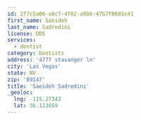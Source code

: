 ```yaml
---
id: 2f7c5a06-a0c7-4f02-a9bb-47b7f0601c41
first_name: Saeideh
last_name: Sadredini
license: DDS
services:
  - dentist
category: Dentists
address: '4777 stavanger ln'
city: 'Las Vegas'
state: NV
zip: '89147'
title: 'Saeideh Sadredini'
_geoloc:
  lng: -115.27343
  lat: 36.113059
---
```

